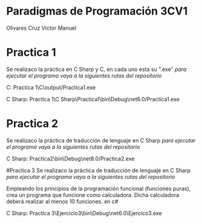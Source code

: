 # Paradigmas de Programación 3CV1
  Olivares Cruz Victor Manuel

# Practica 1
  Se realizaco la práctica en C Sharp y C, en cada uno esta su ".exe" *para ejecutar el programa vaya a la siguientes rutas del repositorio*
  
  C: Practica 1\C\output/Practica1.exe
  
  C Sharp: Practica 1\C Sharp\Practica1\bin\Debug\net6.0/Practica1.exe

  
# Practica 2
  Se realizaco la práctica de traducción de lenguaje en C Sharp *para ejecutar el programa vaya a la siguientes rutas del repositorio*

  C Sharp: Practica2\bin\Debug\net8.0/Practica2.exe

#Practica 3
  Se realizaco la práctica de traducción de lenguaje en C Sharp *para ejecutar el programa vaya a la siguientes rutas del repositorio*
  
  Empleando los principios de la programación funcional (funciones puras), crea un programa que funcione como calculadora. 
  Dicha calculadora deberá realizar al menos 10 funciones.  en c#

  C Sharp: Practica 3\Ejercicio3\bin\Debug\net6.0\Ejercico3.exe
